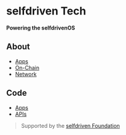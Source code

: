 # selfdriven Tech

**Powering the selfdrivenOS**

## About
- [Apps](https://selfdriven.foundation/apps)
- [On-Chain](https://selfdriven.foundation/on-chain)
- [Network](https://selfdriven.network)

## Code
- [Apps](/apps)
- [APIs](/apis)

> Supported by the [selfdriven Foundation](https://selfdriven.foundation)